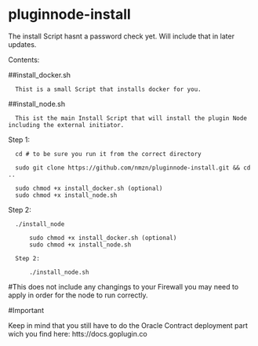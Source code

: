 # pluginnode-install

The install Script hasnt a password check yet. Will include that in later updates.

Contents:

  ##install_docker.sh

      Thist is a small Script that installs docker for you.
  
  ##install_node.sh
  
      This ist the main Install Script that will install the plugin Node including the external initiator.
      
    
  Step 1:
      
      cd # to be sure you run it from the correct directory
      
      sudo git clone https://github.com/nmzn/pluginnode-install.git && cd ..
      
      sudo chmod +x install_docker.sh (optional)
      sudo chmod +x install_node.sh
  
  Step 2:
  
      ./install_node
          
          sudo chmod +x install_docker.sh (optional)
          sudo chmod +x install_node.sh
      
      Step 2:
      
          ./install_node.sh
          
    
   #This does not include any changings to your Firewall you may need to apply in order for the node to run correctly. 
    
   #Important
   
   Keep in mind that you still have to do the Oracle Contract deployment part wich you find here: htts://docs.goplugin.co
   

